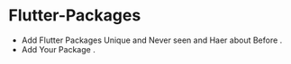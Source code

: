 # Flutter-Packages
* Add Flutter Packages Unique and Never seen and Haer about Before .
* Add Your Package .

